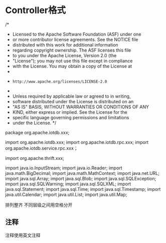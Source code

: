 # Controller格式
/*
 * Licensed to the Apache Software Foundation (ASF) under one
 * or more contributor license agreements.  See the NOTICE file
 * distributed with this work for additional information
 * regarding copyright ownership.  The ASF licenses this file
 * to you under the Apache License, Version 2.0 (the
 * "License"); you may not use this file except in compliance
 * with the License.  You may obtain a copy of the License at
 *
 *     http://www.apache.org/licenses/LICENSE-2.0
 *
 * Unless required by applicable law or agreed to in writing,
 * software distributed under the License is distributed on an
 * "AS IS" BASIS, WITHOUT WARRANTIES OR CONDITIONS OF ANY
 * KIND, either express or implied.  See the License for the
 * specific language governing permissions and limitations
 * under the License.
 */
 
 package org.apache.iotdb.xxx;
 
 import org.apache.iotdb.xxx;
 import org.apache.iotdb.rpc.xxx;
 import org.apache.iotdb.service.rpc.xxx；
 
 import org.apache.thrift.xxx;
 
 import java.io.InputStream;
 import java.io.Reader;
 import java.math.BigDecimal;
 import java.math.MathContext;
 import java.net.URL;
 import java.sql.Array;
 import java.sql.Blob;
 import java.sql.SQLException;
 import java.sql.SQLWarning;
 import java.sql.SQLXML;
 import java.sql.Statement;
 import java.sql.Time;
 import java.sql.Timestamp;
 import java.util.Calendar;
 import java.util.List;
 import java.util.Map;

排列整齐 不同层级之间用空格分开

## 注释
注释使用英文注释